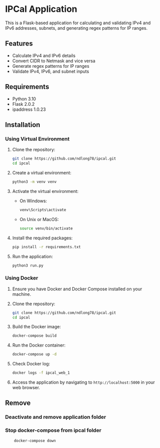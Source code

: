 # IPCal Application

This is a Flask-based application for calculating and validating IPv4 and IPv6 addresses, subnets, and generating regex patterns for IP ranges.

## Features

- Calculate IPv4 and IPv6 details
- Convert CIDR to Netmask and vice versa
- Generate regex patterns for IP ranges
- Validate IPv4, IPv6, and subnet inputs

## Requirements

- Python 3.10
- Flask 2.0.2
- ipaddress 1.0.23

## Installation

### Using Virtual Environment

1. Clone the repository:
    ```sh
    git clone https://github.com/ndlong78/ipcal.git
    cd ipcal
    ```

2. Create a virtual environment:
    ```sh
    python3 -m venv venv
    ```

3. Activate the virtual environment:

    - On Windows:
        ```sh
        venv\Scripts\activate
        ```

    - On Unix or MacOS:
        ```sh
        source venv/bin/activate
        ```

4. Install the required packages:
    ```sh
    pip install -r requirements.txt
    ```

5. Run the application:
    ```sh
    python3 run.py
    ```

### Using Docker

1. Ensure you have Docker and Docker Compose installed on your machine.

2. Clone the repository:
    ```sh
    git clone https://github.com/ndlong78/ipcal.git
    cd ipcal
    ```

3. Build the Docker image:
    ```sh
    docker-compose build
    ```

4. Run the Docker container:
    ```sh
    docker-compose up -d
    ```

5. Check Docker log:
    ```sh
    docker logs -f ipcal_web_1
    ```

6. Access the application by navigating to `http://localhost:5000` in your web browser.

## Remove

### Deactivate and remove application folder

### Stop docker-compose from ipcal folder 

```sh
    docker-compose down